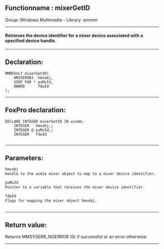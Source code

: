 <link rel="stylesheet" type="text/css" href="../../css/win32api.css">  
<link rel="stylesheet" href="https://cdnjs.cloudflare.com/ajax/libs/font-awesome/4.7.0/css/font-awesome.min.css">

## Functionname : mixerGetID
Group: Windows Multimedia - Library: winmm    
***  


#### Retrieves the device identifier for a mixer device associated with a specified device handle.
***  


## Declaration:
```foxpro  
MMRESULT mixerGetID(
	HMIXEROBJ  hmxobj,
	UINT FAR * puMxId,
	DWORD      fdwId
);  
```  
***  


## FoxPro declaration:
```foxpro  
DECLARE INTEGER mixerGetID IN winmm;
	INTEGER   hmxobj,;
	INTEGER @ puMxId,;
	INTEGER   fdwId
  
```  
***  


## Parameters:
```txt  
hmxobj
Handle to the audio mixer object to map to a mixer device identifier.

puMxId
Pointer to a variable that receives the mixer device identifier.

fdwId
Flags for mapping the mixer object hmxobj.
  
```  
***  


## Return value:
Returns MMSYSERR_NOERROR (0) if successful or an error otherwise.  
***  

